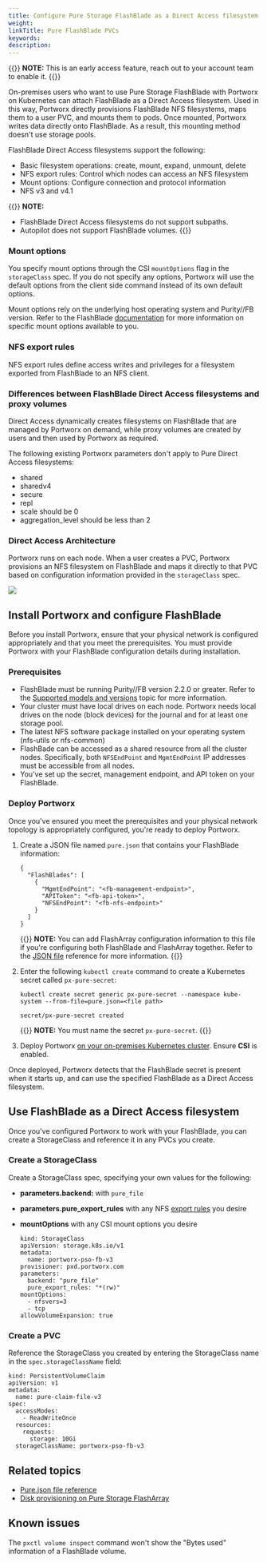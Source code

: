 ```yaml
---
title: Configure Pure Storage FlashBlade as a Direct Access filesystem
weight: 
linkTitle: Pure FlashBlade PVCs
keywords: 
description: 
---
```


{{<info>}}
**NOTE:** This is an early access feature, reach out to your account team to enable it. 
{{</info>}}

On-premises users who want to use Pure Storage FlashBlade with Portworx on Kubernetes can attach FlashBlade as a Direct Access filesystem. Used in this way, Portworx directly provisions FlashBlade NFS filesystems, maps them to a user PVC, and mounts them to pods. Once mounted, Portworx writes data directly onto FlashBlade. As a result, this mounting method doesn't use storage pools.

FlashBlade Direct Access filesystems support the following:

* Basic filesystem operations: create, mount, expand, unmount, delete
* NFS export rules: Control which nodes can access an NFS filesystem 
* Mount options: Configure connection and protocol information
* NFS v3 and v4.1

{{<info>}}
**NOTE:** 

* FlashBlade Direct Access filesystems do not support subpaths. 
* Autopilot does not support FlashBlade volumes.
{{</info>}}

### Mount options

You specify mount options through the CSI `mountOptions` flag in the `storageClass` spec. If you do not specify any options, Portworx will use the default options from the client side command instead of its own default options.

Mount options rely on the underlying host operating system and Purity//FB version. Refer to the FlashBlade [documentation](https://support.purestorage.com/FlashBlade/Purity_FB/FlashBlade_User_Guides) for more information on specific mount options available to you.

### NFS export rules

NFS export rules define access writes and privileges for a filesystem exported from FlashBlade to an NFS client. 

### Differences between FlashBlade Direct Access filesystems and proxy volumes

Direct Access dynamically creates filesystems on FlashBlade that are managed by Portworx on demand, while proxy volumes are created by users and then used by Portworx as required.

The following existing Portworx parameters don't apply to Pure Direct Access filesystems:

  * shared
  * sharedv4
  * secure
  * repl
  * scale should be 0
  * aggregation_level should be less than 2

### Direct Access Architecture

Portworx runs on each node. When a user creates a PVC, Portworx provisions an NFS filesystem on FlashBlade and maps it directly to that PVC based on configuration information provided in the `storageClass` spec.

![](/img/FBarch.png)
## Install Portworx and configure FlashBlade

Before you install Portworx, ensure that your physical network is configured appropriately and that you meet the prerequisites. You must provide Portworx with your FlashBlade configuration details during installation. 

### Prerequisites

* FlashBlade must be running Purity//FB version 2.2.0 or greater. Refer to the [Supported models and versions](/reference/pure-reference/supported-versions/) topic for more information. 
* Your cluster must have local drives on each node. Portworx needs local drives on the node (block devices) for the journal and for at least one storage pool. 
* The latest NFS software package installed on your operating system (nfs-utils or nfs-common)
* FlashBade can be accessed as a shared resource from all the cluster nodes. Specifically, both `NFSEndPoint` and `MgmtEndPoint` IP addresses must be accessible from all nodes. 
* You've set up the secret, management endpoint, and API token on your FlashBlade.

### Deploy Portworx

Once you've ensured you meet the prerequisites and your physical network topology is appropriately configured, you're ready to deploy Portworx.

1. Create a JSON file named `pure.json` that contains your FlashBlade information:

    ```text
    {
      "FlashBlades": [
        {
      	  "MgmtEndPoint": "<fb-management-endpoint>",
      	  "APIToken": "<fb-api-token>",
      	  "NFSEndPoint": "<fb-nfs-endpoint>"
      	}
      ]
    }
    ```

    {{<info>}}
**NOTE:** You can add FlashArray configuration information to this file if you're configuring both FlashBlade and FlashArray together. Refer to the [JSON file](/reference/pure-reference/pure-json-reference/) reference for more information.
    {{</info>}}

2. Enter the following `kubectl create` command to create a Kubernetes secret called `px-pure-secret`:
    
    ```text
    kubectl create secret generic px-pure-secret --namespace kube-system --from-file=pure.json=<file path>
    ```
    ```output
    secret/px-pure-secret created
    ```
   
    {{<info>}}
**NOTE:** You must name the secret `px-pure-secret`.
    {{</info>}}


3. Deploy Portworx [on your on-premises Kubernetes cluster](/portworx-install-with-kubernetes/on-premise/other). Ensure **CSI** is enabled.

Once deployed, Portworx detects that the FlashBlade secret is present when it starts up, and can use the specified FlashBlade as a Direct Access filesystem.

## Use FlashBlade as a Direct Access filesystem

Once you've configured Portworx to work with your FlashBlade, you can create a StorageClass and reference it in any PVCs you create. 
### Create a StorageClass

Create a StorageClass spec, specifying your own values for the following:

* **parameters.backend:** with `pure_file` 
* **parameters.pure_export_rules** with any NFS [export rules](https://support.purestorage.com/FlashBlade/Purity_FB/Data_Protocols/NFSv3/Mounting_a_File_System_Using_NFS_to_a_Client) you desire
* **mountOptions** with any CSI mount options you desire

    ```text
    kind: StorageClass
    apiVersion: storage.k8s.io/v1
    metadata:
      name: portworx-pso-fb-v3
    provisioner: pxd.portworx.com
    parameters:
      backend: "pure_file"
      pure_export_rules: "*(rw)"
    mountOptions:
      - nfsvers=3
      - tcp
    allowVolumeExpansion: true
    ```

### Create a PVC

Reference the StorageClass you created by entering the StorageClass name in the `spec.storageClassName` field:

```text
kind: PersistentVolumeClaim
apiVersion: v1
metadata:
  name: pure-claim-file-v3
spec:
  accessModes:
    - ReadWriteOnce
  resources:
    requests:
      storage: 10Gi
  storageClassName: portworx-pso-fb-v3
```

## Related topics

* [Pure.json file reference](/reference/pure-reference/pure-json-reference/)
* [Disk provisioning on Pure Storage FlashArray](/cloud-references/auto-disk-provisioning/pure-flash-array/)

## Known issues

The `pxctl volume inspect` command won't show the "Bytes used" information of a FlashBlade volume. 
